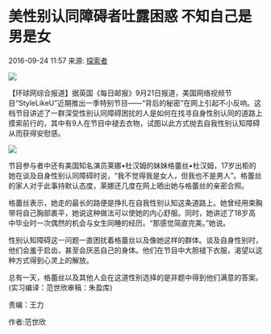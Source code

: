# 美性别认同障碍者吐露困惑 不知自己是男是女

2016-09-24 11:57 来源: [探索者](https://www.sohu.com/a/%E6%8E%A2%E7%B4%A2%E8%80%85?spm=smpc.content-abroad.content.1.17375627028824gqSSi6)

![](http://n1.itc.cn/img8/wb/recom/2016/09/24/147468942814098276.JPEG)

【环球网综合报道】据英国《每日邮报》9月21日报道，美国网络视频节目“StyleLikeU”近期推出一季特别节目——“背后的秘密”在网上引起不小反响。这档节目讲述了一群深受性别认同障碍困扰的人是如何在找寻自身性别认同的道路上摸索前行的，其中有9人在节目中褪去衣物，试图以此方式抛去自我性别认知障碍从而获得安慰感。

![](http://n1.itc.cn/img8/wb/recom/2016/09/24/147468942972006492.JPEG)

节目参与者中还有美国知名演员莱娜•杜汉姆的妹妹格蕾丝•杜汉姆，17岁出柜的她在谈及自身性别认同障碍时说，“我不觉得我是女人，但我也不是男人”。格蕾丝的家人对于此事持默认态度，莱娜还几度在网上晒出她与格蕾丝的亲密合照。

格蕾丝表示，她走的最长的路便是挣扎在自我性别认知这条道路上。她曾经用束胸带将自己胸部裹平，她说这种做法可以使她的内心舒服。同时，她讲述了18岁高中毕业时一次偶然的机会与女生同睡的经历。“那感觉简直完美。”她说。

性别认知障碍这一问题一直困扰着格蕾丝以及像她这样的群体。谈及自身性别时，他们会羞于启齿，甚至会厌恶自己的身体。他们在节目中大胆褪下衣服，渴望以这种方式得到心灵上的解放。

总有一天，格蕾丝以及其他人会在这道性别选择的是非题中得到他们满意的答案。(实习编译：范世欣审稿：朱盈库)

责编：王力

作者:范世欣